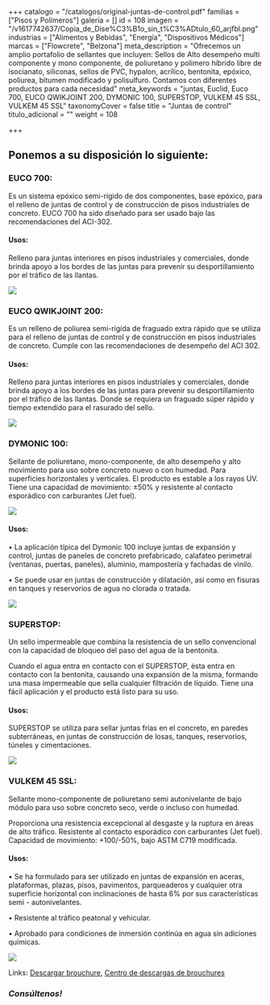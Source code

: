 +++
catalogo = "/catalogos/original-juntas-de-control.pdf"
familias = ["Pisos y Polímeros"]
galeria = []
id = 108
imagen = "/v1617742637/Copia_de_Dise%C3%B1o_sin_t%C3%ADtulo_60_arjfbl.png"
industrias = ["Alimentos y Bebidas", "Energía", "Dispositivos Médicos"]
marcas = ["Flowcrete", "Belzona"]
meta_description = "Ofrecemos un amplio portafolio de sellantes que incluyen: Sellos de Alto desempeño multi componente y mono componente, de poliuretano y polimero híbrido libre de isocianato, siliconas, sellos de PVC, hypalon, acrílico, bentonita, epóxico, poliurea, bitumen modificado y polisulfuro. Contamos con diferentes productos para cada necesidad"
meta_keywords = "juntas, Euclid, Euco 700, EUCO QWIKJOINT 200, DYMONIC 100, SUPERSTOP, VULKEM 45 SSL, VULKEM 45 SSL"
taxonomyCover = false
title = "Juntas de control"
titulo_adicional = ""
weight = 108

+++
## **Ponemos a su disposición lo siguiente:**

### **EUCO 700:**

Es un sistema epóxico semi-rígido de dos componentes, base epóxico, para el relleno de juntas de control y de construcción de pisos industriales de concreto. EUCO 700 ha sido diseñado para ser usado bajo las recomendaciones del ACI-302.

#### **Usos:**

Relleno para juntas interiores en pisos industriales y comerciales, donde brinda apoyo a los bordes de las juntas para prevenir su desportillamiento por el tráfico de las llantas.

![](https://res.cloudinary.com/novatec/v1597771354/euco700-gigapixel-scale-4_00x_os69nj.png)

### **EUCO QWIKJOINT 200:**

Es un relleno de poliurea semi-rígida de fraguado extra rápido que se utiliza para el relleno de juntas de control y de construcción en pisos industriales de concreto. Cumple con las recomendaciones de desempeño del ACI 302.

#### **Usos:**

Relleno para juntas interiores en pisos industriales y comerciales, donde brinda apoyo a los bordes de las juntas para prevenir su desportillamiento por el tráfico de las llantas. Donde se requiera un fraguado súper rápido y tiempo extendido para el rasurado del sello.

![](https://res.cloudinary.com/novatec/v1597770510/qwikjoint-euclid_zfqets.png)

### **DYMONIC 100:**

Sellante de poliuretano, mono-componente, de alto desempeño y alto movimiento para uso sobre concreto nuevo o con humedad. Para superficies horizontales y verticales. El producto es estable a los rayos UV. Tiene una capacidad de movimiento: ±50% y resistente al contacto esporádico con carburantes (Jet fuel).

![](https://res.cloudinary.com/novatec/v1603140179/Dymonic_100_Cartucho_cnojpc.png)

#### **Usos:**

• La aplicación típica del Dymonic 100 incluye juntas de expansión y control, juntas de paneles de concreto prefabricado, calafateo perimetral (ventanas, puertas, paneles), aluminio, mampostería y fachadas de vinilo.

• Se puede usar en juntas de construcción y dilatación, así como en fisuras en tanques y reservorios de agua no clorada o tratada.

![](https://res.cloudinary.com/novatec/v1597770859/Dymonic_100-gigapixel-scale-4_00x_a2rjrw.png)

### **SUPERSTOP:**

Un sello impermeable que combina la resistencia de un sello convencional con la capacidad de bloqueo del paso del agua de la bentonita.

Cuando el agua entra en contacto con el SUPERSTOP, ésta entra en contacto con la bentonita, causando una expansión de la misma, formando una masa impermeable que sella cualquier filtración de líquido. Tiene una fácil aplicación y el producto está listo para su uso.

#### **Usos:**

SUPERSTOP se utiliza para sellar juntas frías en el concreto, en paredes subterráneas, en juntas de construcción de losas, tanques, reservorios, túneles y cimentaciones.

![](https://res.cloudinary.com/novatec/v1597771088/superstop-gigapixel-scale-4_00x_zsumh4.png)

### **VULKEM 45 SSL:**

Sellante mono-componente de poliuretano semi autonivelante de bajo módulo para uso sobre concreto seco, verde o incluso con humedad.

Proporciona una resistencia excepcional al desgaste y la ruptura en áreas de alto tráfico. Resistente al contacto esporádico con carburantes (Jet fuel). Capacidad de movimiento: +100/-50%, bajo ASTM C719 modificada.

#### **Usos:**

• Se ha formulado para ser utilizado en juntas de expansión en aceras, plataformas, plazas, pisos, pavimentos, parqueaderos y cualquier otra superficie horizontal con inclinaciones de hasta 6% por sus características semi - autonivelantes.

• Resistente al tráfico peatonal y vehicular.

• Aprobado para condiciones de inmersión continúa en agua sin adiciones químicas.

![](https://res.cloudinary.com/novatec/v1597771295/vulkem_45-gigapixel-scale-4_00x_tvkirf.png)

Links: [Descargar brouchure](http://www.toxement.com.co/media/3779/brochure_sellos-compressed.pdf "brouchure juntas"), [Centro de descargas de brouchures](http://www.toxement.com.co/zona-t%C3%A9cnica/brochures/ "centro de descargas")

### **_Consúltenos!_**
